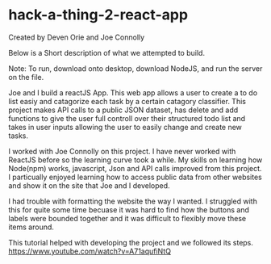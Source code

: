 # hack-a-thing-2-react-app
Created by Deven Orie and Joe Connolly

Below is a Short description of what we attempted to build.

Note: To run, download onto desktop, download NodeJS, and run the server on the file.

Joe and I build a reactJS App. This web app allows a user to create a to do list easiy and catagorize each task by a certain catagory classifier. This project makes API calls to a public JSON dataset, has delete and add functions to give the user full controll over their structured todo list and takes in user inputs allowing the user to easily change and create new tasks. 

I worked with Joe Connolly on this project. I have never worked with ReactJS before so the learning curve took a while. My skills on learning how Node(npm) works, javascript, Json and API calls improved from this project. I particually enjoyed learning how to access public data from other websites and show it on the site that Joe and I developed. 

I had trouble with formatting the website the way I wanted. I struggled with this for quite some time becuase it was hard to find how the buttons and labels were bounded together and it was difficult to flexibly move these items around. 


This tutorial helped with developing the project and we followed its steps. https://www.youtube.com/watch?v=A71aqufiNtQ

